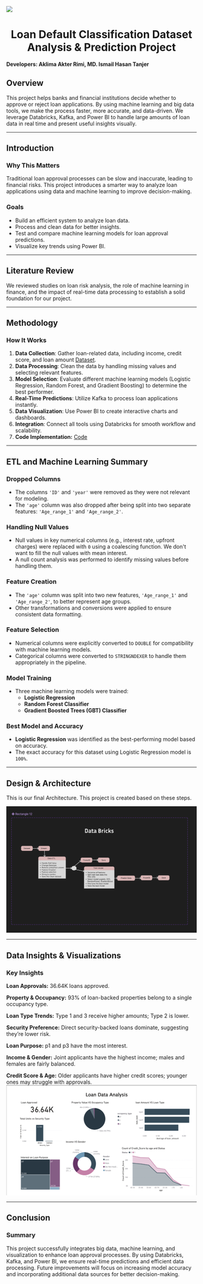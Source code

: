 
![](https://api.visitorbadge.io/api/visitors?path=https%3A%2F%2Fgithub.com%2FAklimaRimi%2FReal-time-Loan-Default-Dataset-Analysis-and-Prediction&label=watched&countColor=%23ff8a65)
<h1><Center>Loan Default Classification Dataset Analysis & Prediction Project</Center></h1>

**Developers: Aklima Akter Rimi, MD. Ismail Hasan Tanjer**

## Overview
This project helps banks and financial institutions decide whether to approve or reject loan applications. By using machine learning and big data tools, we make the process faster, more accurate, and data-driven. We leverage Databricks, Kafka, and Power BI to handle large amounts of loan data in real time and present useful insights visually.

---

## Introduction

### Why This Matters
Traditional loan approval processes can be slow and inaccurate, leading to financial risks. This project introduces a smarter way to analyze loan applications using data and machine learning to improve decision-making.

### Goals

- Build an efficient system to analyze loan data.
- Process and clean data for better insights.
- Test and compare machine learning models for loan approval predictions.
- Visualize key trends using Power BI.

---

## Literature Review
We reviewed studies on loan risk analysis, the role of machine learning in finance, and the impact of real-time data processing to establish a solid foundation for our project.

---

## Methodology

### How It Works
1. **Data Collection**: Gather loan-related data, including income, credit score, and loan amount [Dataset](https://www.kaggle.com/datasets/yasserh/loan-default-dataset).
2. **Data Processing**: Clean the data by handling missing values and selecting relevant features.
3. **Model Selection**: Evaluate different machine learning models (Logistic Regression, Random Forest, and Gradient Boosting) to determine the best performer.
4. **Real-Time Predictions**: Utilize Kafka to process loan applications instantly.
5. **Data Visualization**: Use Power BI to create interactive charts and dashboards.
6. **Integration**: Connect all tools using Databricks for smooth workflow and scalability.
7. **Code Implementation:** [Code](https://github.com/AklimaRimi/Real-time-Loan-Default-Dataset-Analysis-and-Prediction/tree/main/Scripts)

---

## ETL and Machine Learning Summary

### Dropped Columns
- The columns `'ID'` and `'year'` were removed as they were not relevant for modeling.  
- The `'age'` column was also dropped after being split into two separate features: `'Age_range_1'` and `'Age_range_2'`.  

### Handling Null Values
- Null values in key numerical columns (e.g., interest rate, upfront charges) were replaced with `0` using a coalescing function. We don't want to fill the null values with mean interest. 
- A null count analysis was performed to identify missing values before handling them.  

### Feature Creation
- The `'age'` column was split into two new features, `'Age_range_1'` and `'Age_range_2'`, to better represent age groups.  
- Other transformations and conversions were applied to ensure consistent data formatting.  

### Feature Selection
- Numerical columns were explicitly converted to `DOUBLE` for compatibility with machine learning models.  
- Categorical columns were converted to `STRINGNDEXER` to handle them appropriately in the pipeline.  


### Model Training
- Three machine learning models were trained:  
  - **Logistic Regression**  
  - **Random Forest Classifier**  
  - **Gradient Boosted Trees (GBT) Classifier**  

### Best Model and Accuracy
- **Logistic Regression** was identified as the best-performing model based on accuracy.  
- The exact accuracy for this dataset using Logistic Regression model is  `100%`.

  
---

## Design & Architecture

This is our final Architecture. This project is created based on these steps.

![](https://github.com/AklimaRimi/Real-time-Loan-Default-Dataset-Analysis-and-Prediction/blob/main/Screenshot%202025-02-22%20124929.png)


---

## Data Insights & Visualizations
### **Key Insights**

**Loan Approvals:** 36.64K loans approved.

**Property & Occupancy:** 93% of loan-backed properties belong to a single occupancy type.

**Loan Type Trends:** Type 1 and 3 receive higher amounts; Type 2 is lower.

**Security Preference:** Direct security-backed loans dominate, suggesting they’re lower risk.

**Loan Purpose:** p1 and p3 have the most interest.

**Income & Gender:** Joint applicants have the highest income; males and females are fairly balanced.

**Credit Score & Age:** Older applicants have higher credit scores; younger ones may struggle with approvals.
![Rimi's Dashboard](https://github.com/AklimaRimi/Real-time-Loan-Default-Dataset-Analysis-and-Prediction/blob/main/PowerBI/Screenshot%202025-02-26%20190906.png)

---

## Conclusion

### Summary
This project successfully integrates big data, machine learning, and visualization to enhance loan approval processes. By using Databricks, Kafka, and Power BI, we ensure real-time predictions and efficient data processing. Future improvements will focus on increasing model accuracy and incorporating additional data sources for better decision-making.

